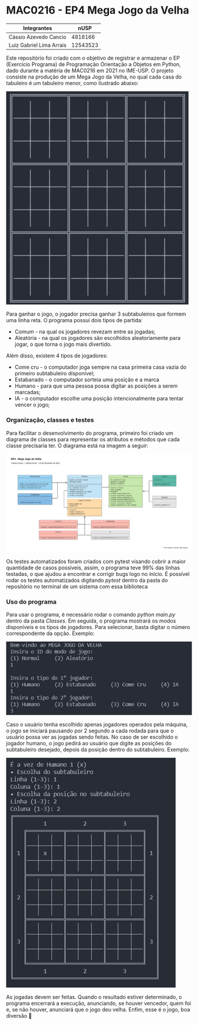 # MAC0216 - EP4 Mega Jogo da Velha
Integrantes |nUSP
-- | --
Cássio Azevedo Cancio | 4818166 
Luiz Gabriel Lima Arrais | 12543523

Este repositório foi criado com o objetivo de registrar e armazenar o EP (Exercício Programa) de Programação Orientação a Objetos em Python, dado durante a matéria de MAC0216 em 2021 no IME-USP. O projeto consiste na produção de um Mega Jogo da Velha, no qual cada casa do tabuleiro é um tabuleiro menor, como ilustrado abaixo:

![Exemplo de mega tabuleiro](./documentacao/exemplo_mega_tabuleiro.png)

Para ganhar o jogo, o jogador precisa ganhar 3 subtabuleiros que formem uma linha reta. O programa possui dois tipos de partida:

* Comum - na qual os jogadores revezam entre as jogadas;
* Aleatória - na qual os jogadores são escolhidos aleatoriamente para jogar, o que torna o jogo mais divertido. 

Além disso, existem 4 tipos de jogadores:

* Come cru - o computador joga sempre na casa primeira casa vazia do primeiro subtabuleiro disponível;
* Estabanado - o computador sorteia uma posição e a marca
* Humano - para que uma pessoa possa digitar as posições a serem marcadas;
* IA - o computador escolhe uma posição intencionalmente para tentar vencer o jogo;


### Organização, classes e testes
Para facilitar o desenvolvimento do programa, primeiro foi criado um diagrama de classes para representar os atributos e métodos que cada classe precisaria ter. O diagrama está na imagem a seguir:

![Diagrama de classes](./documentacao/diagrama_de_classes.png)

Os testes automatizados foram criados com pytest visando cobrir a maior quantidade de casos possíveis, assim, o programa teve 99% das linhas testadas, o que ajudou a encontrar e corrigir bugs logo no início. É possível rodar os testes automatizados  digitando *pytest* dentro da pasta do repositório no terminal de um sistema com essa biblioteca

### Uso do programa

Para usar o programa, é necessário rodar o comando *python main.py* dentro da pasta *Classes*. Em seguida, o programa mostrará os modos disponíveis e os tipos de jogadores. Para selecionar, basta digitar o número correspondente da opção. Exemplo:

![Exemplo de configuração](./documentacao/exemplo_configuracao.png)

Caso o usuário tenha escolhido apenas jogadores operados pela máquina, o jogo se iniciará pausando por 2 segundo a cada rodada para que o usuário possa ver as jogadas sendo feitas. No caso de ser escolhido o jogador humano, o jogo pedirá ao usuário que digite as posições do subtabuleiro desejado, depois da posição dentro do subtabuleiro. Exemplo:

![Exemplo de jogador humano](./documentacao/exemplo_humano.png)

As jogadas devem ser feitas. Quando o resultado estiver determinado, o programa encerrará a execução, anunciando, se houver vencedor, quem foi e, se não houver, anunciará que o jogo deu velha. Enfim, esse é o jogo, boa diversão 🙂